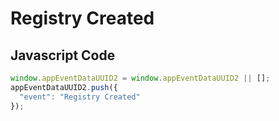 # Registry Created

### 

## Javascript Code
```js
window.appEventDataUUID2 = window.appEventDataUUID2 || [];
appEventDataUUID2.push({
  "event": "Registry Created"
});
```




